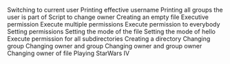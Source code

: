 Switching to current user
Printing effective username
Printing all groups the user is part of
Script to change owner
Creating an empty file
Executive permission
Execute multiple permissions
Execute permission to everybody
Setting permissions
Setting the mode of the file
Setting the mode of hello
Execute permission for all subdirectories
Creating a directory
Changing group
Changing owner and group
Changing owner and group owner
Changing owner of file
Playing StarWars IV
